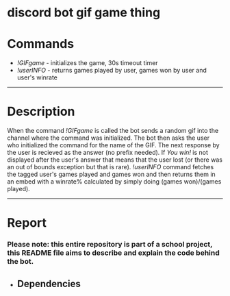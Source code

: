# discord bot gif game thing
<h1>Commands</h1>
<ul>
 <li><i>!GIFgame</i> - initializes the game, 30s timeout timer</li>
 <li><i>!userINFO</i> - returns games played by user, games won by user and user's winrate</li>
</ul>
<hr>
<h1>Description</h1>
<p>When the command <i>!GIFgame</i> is called the bot sends a random gif into the channel where the command was initialized. The bot then asks the user who initialized the command for the name of the GIF. The next response by the user is recieved as the answer (no prefix needed). If <i>You win!</i> is not displayed after the user's answer that means that the user lost (or there was an out of bounds exception but that is rare). <i>!userINFO</i> command fetches the tagged user's games played and games won and then returns them in an embed with a winrate% calculated by simply doing (games won)/(games played).</p>
<hr>
<h1>Report</h1>
<h3>Please note: this entire repository is part of a school project, this README file aims to describe and explain the code behind the bot.</h3>
<ul>
 <li><h2>Dependencies</h2></li>
</ul>
